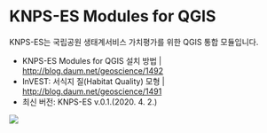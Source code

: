 KNPS-ES Modules for QGIS
========================
   
   
KNPS-ES는 국립공원 생태계서비스 가치평가를 위한 QGIS 통합 모듈입니다.
    
* KNPS-ES Modules for QGIS 설치 방법 | http://blog.daum.net/geoscience/1492
* InVEST: 서식지 질(Habitat Quality) 모형 | http://blog.daum.net/geoscience/1491   
* 최신 버전: KNPS-ES v.0.1.(2020. 4. 2.)
<img src="https://github.com/osgeokr/KNPS-InVEST/blob/master/HABITAT_QUAL.png">
